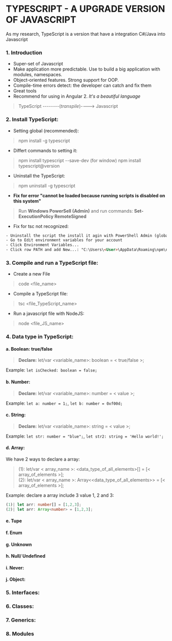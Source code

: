 # TYPESCRIPT - A UPGRADE VERSION OF JAVASCRIPT

As my research, TypeScript is a version that have a integration C#/Java into Javascript

### 1. Introduction
- Super-set of Javascript
- Make application more predictable. Use to build a big application with modules, namespaces.
- Object-oriented features. Strong support for OOP.
- Compile-time errors detect: the developer can catch and fix them
- Great tools
- Recommend for using in Angular 2.
<i>It's a beautiful language</i>
> TypeScript --------(<i>transpile</i>)----> Javascript

### 2. Install TypeScript:
* Setting global (recommended):
> npm install -g typescript
* Differt commands to setting it:
> npm install typescript --save-dev (for window)
> npm install typescript@version
* Uninstall the TypeScript:
> npm uninstall -g typescript

* <b>Fix for error "cannot be loaded because running scripts is disabled on this system"</b>
> Run <b>Windows PowerSell (Admin)</b> and run commands: <b>Set-ExecutionPolicy RemoteSigned</b>

* Fix for tsc not recognized:
```html
- Uninstall the script the install it agin with PowerShell Admin (global setting)
- Go to Edit environment variables for your account
- Click Environment Variables...
- Click row PATH and add New...: "C:\Users\<User>\AppData\Roaming\npm\node_modules\typescript\bin" (maybe different in your desk/latop, just find it PATH and add)
```

### 3. Compile and run a TypeScript file:
* Create a new File
> code <file_name>

* Compile a TypeScript file:
> tsc <file_TypeScript_name>

* Run a javascript file with NodeJS:
> node <file_JS_name>

### 4. Data type in TypeScript:
#### a. Boolean: true/false
> <b>Declare:</b> let/var <variable_name>: boolean = < true/false >;

Example: `let isChecked: boolean = false;`

#### b. Number:
> <b>Declare:</b> let/var <variable_name>: number = < value >;
  
Example: `let a: number = 1;`, `let b: number = 0xf00d;`
  
#### c. String:
> <b>Declare:</b> let/var <variable_name>: string = < value >;
  
Example: `let str: number = "blue";`, `let str2: string = 'Hello world!';`
  
#### d. Array:
We have 2 ways to declare a array:
> (1): let/var < array_name >: <data_type_of_all_elements>[] = [< array_of_elements >];<br>
> (2): let/var < array_name >: Array<<data_type_of_all_elements>> = [< array_of_elements >];

Example: declare a array include 3 value 1, 2 and 3:
```typescript
(1)| let arr: number[] = [1,2,3];
(2)| let arr: Array<number> = [1,2,3];
```

#### e. Tupe

#### f. Enum

#### g. Unknown

#### h. Null/ Undefined

#### i. Never:


#### j. Object:

### 5. Interfaces:

### 6. Classes:

### 7. Generics:

### 8. Modules

